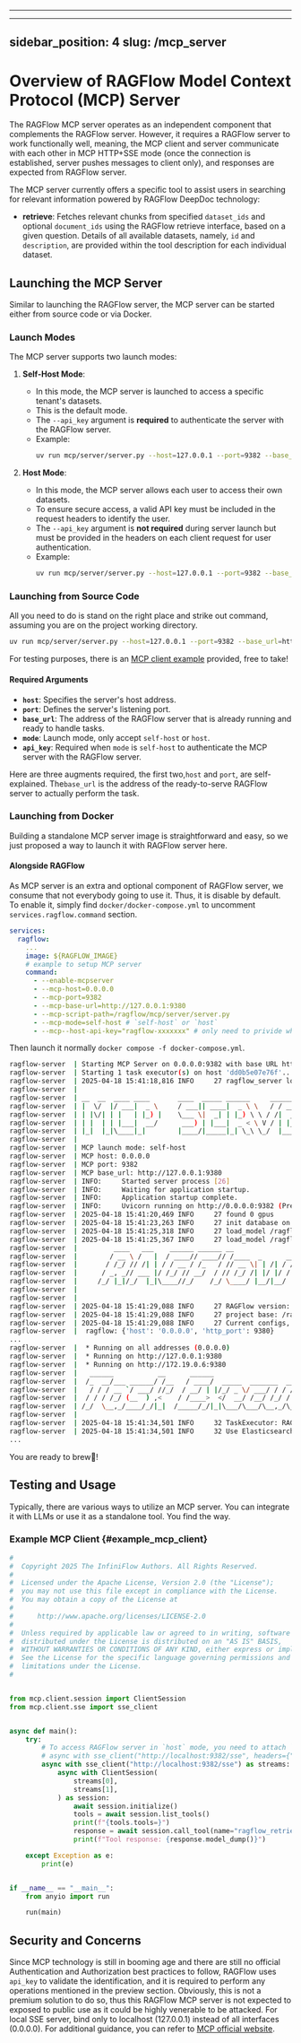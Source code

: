 ______________________________________________________________________
---
sidebar_position: 4
slug: /mcp_server
---

# Overview of RAGFlow Model Context Protocol (MCP) Server

The RAGFlow MCP server operates as an independent component that complements the RAGFlow server. However, it requires a RAGFlow server to work functionally well, meaning, the MCP client and server communicate with each other in MCP HTTP+SSE mode (once the connection is established, server pushes messages to client only), and responses are expected from RAGFlow server.

The MCP server currently offers a specific tool to assist users in searching for relevant information powered by RAGFlow DeepDoc technology:

- **retrieve**: Fetches relevant chunks from specified `dataset_ids` and optional `document_ids` using the RAGFlow retrieve interface, based on a given question. Details of all available datasets, namely, `id` and `description`, are provided within the tool description for each individual dataset.

## Launching the MCP Server

Similar to launching the RAGFlow server, the MCP server can be started either from source code or via Docker.

### Launch Modes

The MCP server supports two launch modes:

1. **Self-Host Mode**:

   - In this mode, the MCP server is launched to access a specific tenant's datasets.
   - This is the default mode.
   - The `--api_key` argument is **required** to authenticate the server with the RAGFlow server.
   - Example:
     ```bash
     uv run mcp/server/server.py --host=127.0.0.1 --port=9382 --base_url=http://127.0.0.1:9380 --mode=self-host --api_key=ragflow-xxxxx
     ```

1. **Host Mode**:

   - In this mode, the MCP server allows each user to access their own datasets.
   - To ensure secure access, a valid API key must be included in the request headers to identify the user.
   - The `--api_key` argument is **not required** during server launch but must be provided in the headers on each client request for user authentication.
   - Example:
     ```bash
     uv run mcp/server/server.py --host=127.0.0.1 --port=9382 --base_url=http://127.0.0.1:9380 --mode=host
     ```

### Launching from Source Code

All you need to do is stand on the right place and strike out command, assuming you are on the project working directory.

```bash
uv run mcp/server/server.py --host=127.0.0.1 --port=9382 --base_url=http://127.0.0.1:9380 --api_key=ragflow-xxxxx
```

For testing purposes, there is an [MCP client example](#example_mcp_client) provided, free to take!

#### Required Arguments

- **`host`**: Specifies the server's host address.
- **`port`**: Defines the server's listening port.
- **`base_url`**: The address of the RAGFlow server that is already running and ready to handle tasks.
- **`mode`**: Launch mode, only accept `self-host` or `host`.
- **`api_key`**: Required when `mode` is `self-host` to authenticate the MCP server with the RAGFlow server.

Here are three augments required, the first two,`host` and `port`, are self-explained. The`base_url` is the address of the ready-to-serve RAGFlow server to actually perform the task.

### Launching from Docker

Building a standalone MCP server image is straightforward and easy, so we just proposed a way to launch it with RAGFlow server here.

#### Alongside RAGFlow

As MCP server is an extra and optional component of RAGFlow server, we consume that not everybody going to use it. Thus, it is disable by default.
To enable it, simply find `docker/docker-compose.yml` to uncomment `services.ragflow.command` section.

```yaml
services:
  ragflow:
    ...
    image: ${RAGFLOW_IMAGE}
    # example to setup MCP server
    command:
      - --enable-mcpserver
      - --mcp-host=0.0.0.0
      - --mcp-port=9382
      - --mcp-base-url=http://127.0.0.1:9380
      - --mcp-script-path=/ragflow/mcp/server/server.py
      - --mcp-mode=self-host # `self-host` or `host`
      - --mcp--host-api-key="ragflow-xxxxxxx" # only need to privide when mode is `self-host`
```

Then launch it normally `docker compose -f docker-compose.yml`.

```bash
ragflow-server  | Starting MCP Server on 0.0.0.0:9382 with base URL http://127.0.0.1:9380...
ragflow-server  | Starting 1 task executor(s) on host 'dd0b5e07e76f'...
ragflow-server  | 2025-04-18 15:41:18,816 INFO     27 ragflow_server log path: /ragflow/logs/ragflow_server.log, log levels: {'peewee': 'WARNING', 'pdfminer': 'WARNING', 'root': 'INFO'}
ragflow-server  | 
ragflow-server  | __  __  ____ ____       ____  _____ ______     _______ ____
ragflow-server  | |  \/  |/ ___|  _ \     / ___|| ____|  _ \ \   / / ____|  _ \
ragflow-server  | | |\/| | |   | |_) |    \___ \|  _| | |_) \ \ / /|  _| | |_) |
ragflow-server  | | |  | | |___|  __/      ___) | |___|  _ < \ V / | |___|  _ <
ragflow-server  | |_|  |_|\____|_|        |____/|_____|_| \_\ \_/  |_____|_| \_\
ragflow-server  |     
ragflow-server  | MCP launch mode: self-host
ragflow-server  | MCP host: 0.0.0.0
ragflow-server  | MCP port: 9382
ragflow-server  | MCP base_url: http://127.0.0.1:9380
ragflow-server  | INFO:     Started server process [26]
ragflow-server  | INFO:     Waiting for application startup.
ragflow-server  | INFO:     Application startup complete.
ragflow-server  | INFO:     Uvicorn running on http://0.0.0.0:9382 (Press CTRL+C to quit)
ragflow-server  | 2025-04-18 15:41:20,469 INFO     27 found 0 gpus
ragflow-server  | 2025-04-18 15:41:23,263 INFO     27 init database on cluster mode successfully
ragflow-server  | 2025-04-18 15:41:25,318 INFO     27 load_model /ragflow/rag/res/deepdoc/det.onnx uses CPU
ragflow-server  | 2025-04-18 15:41:25,367 INFO     27 load_model /ragflow/rag/res/deepdoc/rec.onnx uses CPU
ragflow-server  |         ____   ___    ______ ______ __               
ragflow-server  |        / __ \ /   |  / ____// ____// /____  _      __
ragflow-server  |       / /_/ // /| | / / __ / /_   / // __ \| | /| / /
ragflow-server  |      / _, _// ___ |/ /_/ // __/  / // /_/ /| |/ |/ / 
ragflow-server  |     /_/ |_|/_/  |_|\____//_/    /_/ \____/ |__/|__/                             
ragflow-server  | 
ragflow-server  |     
ragflow-server  | 2025-04-18 15:41:29,088 INFO     27 RAGFlow version: v0.18.0-285-gb2c299fa full
ragflow-server  | 2025-04-18 15:41:29,088 INFO     27 project base: /ragflow
ragflow-server  | 2025-04-18 15:41:29,088 INFO     27 Current configs, from /ragflow/conf/service_conf.yaml:
ragflow-server  |  ragflow: {'host': '0.0.0.0', 'http_port': 9380}
...
ragflow-server  |  * Running on all addresses (0.0.0.0)
ragflow-server  |  * Running on http://127.0.0.1:9380
ragflow-server  |  * Running on http://172.19.0.6:9380
ragflow-server  |   ______           __      ______                     __            
ragflow-server  |  /_  __/___ ______/ /__   / ____/  _____  _______  __/ /_____  _____
ragflow-server  |   / / / __ `/ ___/ //_/  / __/ | |/_/ _ \/ ___/ / / / __/ __ \/ ___/
ragflow-server  |  / / / /_/ (__  ) ,<    / /____>  </  __/ /__/ /_/ / /_/ /_/ / /    
ragflow-server  | /_/  \__,_/____/_/|_|  /_____/_/|_|\___/\___/\__,_/\__/\____/_/                               
ragflow-server  |     
ragflow-server  | 2025-04-18 15:41:34,501 INFO     32 TaskExecutor: RAGFlow version: v0.18.0-285-gb2c299fa full
ragflow-server  | 2025-04-18 15:41:34,501 INFO     32 Use Elasticsearch http://es01:9200 as the doc engine.
...
```

You are ready to brew🍺!

## Testing and Usage

Typically, there are various ways to utilize an MCP server. You can integrate it with LLMs or use it as a standalone tool. You find the way.

### Example MCP Client {#example_mcp_client}

```python
#
#  Copyright 2025 The InfiniFlow Authors. All Rights Reserved.
#
#  Licensed under the Apache License, Version 2.0 (the "License");
#  you may not use this file except in compliance with the License.
#  You may obtain a copy of the License at
#
#      http://www.apache.org/licenses/LICENSE-2.0
#
#  Unless required by applicable law or agreed to in writing, software
#  distributed under the License is distributed on an "AS IS" BASIS,
#  WITHOUT WARRANTIES OR CONDITIONS OF ANY KIND, either express or implied.
#  See the License for the specific language governing permissions and
#  limitations under the License.
#


from mcp.client.session import ClientSession
from mcp.client.sse import sse_client


async def main():
    try:
        # To access RAGFlow server in `host` mode, you need to attach `api_key` for each request to indicate identification.
        # async with sse_client("http://localhost:9382/sse", headers={"api_key": "ragflow-IyMGI1ZDhjMTA2ZTExZjBiYTMyMGQ4Zm"}) as streams:
        async with sse_client("http://localhost:9382/sse") as streams:
            async with ClientSession(
                streams[0],
                streams[1],
            ) as session:
                await session.initialize()
                tools = await session.list_tools()
                print(f"{tools.tools=}")
                response = await session.call_tool(name="ragflow_retrieval", arguments={"dataset_ids": ["ce3bb17cf27a11efa69751e139332ced"], "document_ids": [], "question": "How to install neovim?"})
                print(f"Tool response: {response.model_dump()}")

    except Exception as e:
        print(e)


if __name__ == "__main__":
    from anyio import run

    run(main)
```

## Security and Concerns

Since MCP technology is still in booming age and there are still no official Authentication and Authorization best practices to follow, RAGFlow uses `api_key` to validate the identification, and it is required to perform any operations mentioned in the preview section. Obviously, this is not a premium solution to do so, thus this RAGFlow MCP server is not expected to exposed to public use as it could be highly venerable to be attacked. For local SSE server, bind only to localhost (127.0.0.1) instead of all interfaces (0.0.0.0). For additional guidance, you can refer to [MCP official website](https://modelcontextprotocol.io/docs/concepts/transports#security-considerations).
